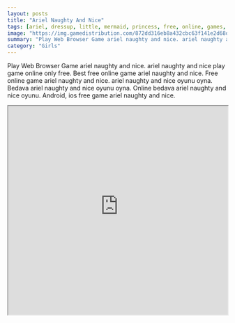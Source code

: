 ```yaml
---
layout: posts
title: "Ariel Naughty And Nice"
tags: [ariel, dressup, little, mermaid, princess, free, online, games, oyna, game, free, games, play, play, games]
image: "https://img.gamedistribution.com/872dd316eb8a432cbc63f141e2d68ded.jpg"
summary: "Play Web Browser Game ariel naughty and nice. ariel naughty and nice play game online only free. Best free online game ariel naughty and nice. Free online game ariel naughty and nice. ariel naughty and nice oyunu oyna. Bedava ariel naughty and nice oyunu oyna. Online bedava ariel naughty and nice oyunu. Android, ios free game ariel naughty and nice."
category: "Girls"
---
```


Play Web Browser Game ariel naughty and nice. ariel naughty and nice play game online only free. Best free online game ariel naughty and nice. Free online game ariel naughty and nice. ariel naughty and nice oyunu oyna. Bedava ariel naughty and nice oyunu oyna. Online bedava ariel naughty and nice oyunu. Android, ios free game ariel naughty and nice.

<iframe width="100%" height="480px;" src="https://flash.gamedistribution.com?game=872dd316eb8a432cbc63f141e2d68ded"></iframe>